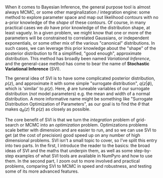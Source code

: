 
When it comes to Bayesian Inference, the general purpose tool is almost always MCMC, or some other marginalization / integration engine: some method to explore parameter space and map out likelihood contours with no a-prior knowledge of the _shape_ of these contours. Of course, in many practical cases we _do_ have prior knowledge of the distribution shape, at least vaguely. In a given problem, we might know that one or more of the parameters will be constrained to correlated Gaussians, or independent exponentials, or some other mix of the various "canonical" distributions. In such cases, we can leverage this prior knowledge about the "shape" of the posterior distribution to fit a simplified, "good enough", approximate distribution. This method has broadly been named _Variational Inference_, and the general-case method has come to bear the name of **Stochastic Variational Inference** (SVI).

The general idea of SVI is to have some complicated posterior distribution, $p(z)$, and approximate it with some simple "surrogate distribution", $q(z \vert \phi)$, which is 'similar' to $p(z)$. Here, $\phi$ are tuneable variables of our surrogate distribution (_not_ model parameters) e.g. the mean and width of a normal distribution. A more informative name might be something like "Surrogate Distribution Optimization of Parameters", as our goal is to find the $\theta$ that makes $q_{\theta}(z)$ fit $p(z)$ as closely as possible. 

The core benefit of SVI is that we turn the _integration_ problem of grid-search or MCMC into an _optimization_ problem. Optimizations problems scale better with dimension and are easier to run, and so we can use SVI to get (at the cost of precision) good speed up on any number of high dimensional problems. SVI isn't a small topic to cover, so I've split this entry into two parts. In the first, I introduce the reader to the basics: the broad ideas of SVI and the maths that underpin them, as well as some step-by-step examples of what SVI tools are available in NumPyro and how to use them. In the second part, I zoom out to more involved and practical problems, comparing SVI to MCMC in speed and robustness, and testing some of its more advanced features.
